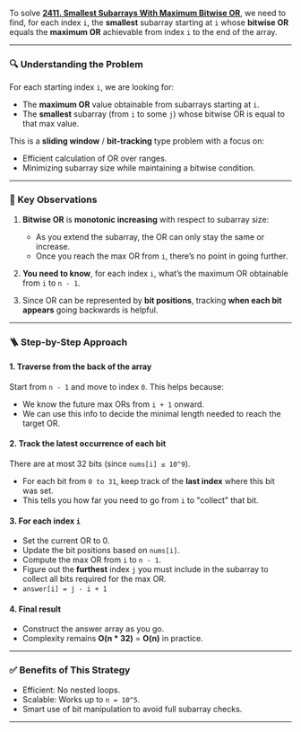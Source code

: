 To solve **[2411. Smallest Subarrays With Maximum Bitwise OR](https://leetcode.com/problems/smallest-subarrays-with-maximum-bitwise-or/)**, we need to find, for each index `i`, the **smallest** subarray starting at `i` whose **bitwise OR** equals the **maximum OR** achievable from index `i` to the end of the array.

---

### 🔍 Understanding the Problem

For each starting index `i`, we are looking for:

* The **maximum OR** value obtainable from subarrays starting at `i`.
* The **smallest** subarray (from `i` to some `j`) whose bitwise OR is equal to that max value.

This is a **sliding window** / **bit-tracking** type problem with a focus on:

* Efficient calculation of OR over ranges.
* Minimizing subarray size while maintaining a bitwise condition.

---

### 🧠 Key Observations

1. **Bitwise OR** is **monotonic increasing** with respect to subarray size:

   * As you extend the subarray, the OR can only stay the same or increase.
   * Once you reach the max OR from `i`, there’s no point in going further.

2. **You need to know**, for each index `i`, what’s the maximum OR obtainable from `i` to `n - 1`.

3. Since OR can be represented by **bit positions**, tracking **when each bit appears** going backwards is helpful.

---

### 🪜 Step-by-Step Approach

#### 1. **Traverse from the back** of the array

Start from `n - 1` and move to index `0`. This helps because:

* We know the future max ORs from `i + 1` onward.
* We can use this info to decide the minimal length needed to reach the target OR.

#### 2. **Track the latest occurrence of each bit**

There are at most 32 bits (since `nums[i] ≤ 10^9`).

* For each bit from `0 to 31`, keep track of the **last index** where this bit was set.
* This tells you how far you need to go from `i` to "collect" that bit.

#### 3. **For each index `i`**

* Set the current OR to 0.
* Update the bit positions based on `nums[i]`.
* Compute the max OR from `i` to `n - 1`.
* Figure out the **furthest** index `j` you must include in the subarray to collect all bits required for the max OR.
* `answer[i] = j - i + 1`

#### 4. **Final result**

* Construct the answer array as you go.
* Complexity remains **O(n \* 32)** = **O(n)** in practice.

---

### ✅ Benefits of This Strategy

* Efficient: No nested loops.
* Scalable: Works up to `n = 10^5`.
* Smart use of bit manipulation to avoid full subarray checks.

---
